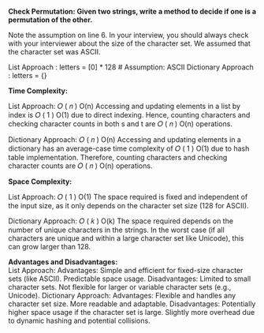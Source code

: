 **Check Permutation: Given two strings, write a method to decide if one is a permutation of the other.** 

Note the assumption on line 6. In your interview, you should always check with your interviewer about the 
size of the character set. We assumed that the character set was ASCII.

List Approach : letters = [0] * 128  # Assumption: ASCII
Dictionary Approach : letters = {}

**Time Complexity:**

  List Approach: 𝑂 ( 𝑛 ) O(n) Accessing and updating elements in a list by index is 𝑂 ( 1 ) O(1) due to direct indexing. Hence, counting characters and checking 
  character counts in both s and t are 𝑂 ( 𝑛 ) O(n) operations. 
  
  Dictionary Approach: 𝑂 ( 𝑛 ) O(n) Accessing and updating elements in a dictionary has an average-case time complexity of 𝑂 ( 1 ) O(1) due to hash table 
  implementation. Therefore, counting characters and checking character counts are 𝑂 ( 𝑛 ) O(n) operations. 

**Space Complexity:**

  List Approach: 𝑂 ( 1 ) O(1) The space required is fixed and independent of the input size, as it only depends on the character set size (128 for ASCII). 
  
  Dictionary Approach: 𝑂 ( 𝑘 ) O(k) The space required depends on the number of unique characters in the strings. In the worst case (if all characters are unique and 
  within a large character set like Unicode), this can grow larger than 128. 

**Advantages and Disadvantages:**  
  List Approach: 
    Advantages: Simple and efficient for fixed-size character sets (like ASCII). Predictable space usage. 
    Disadvantages: Limited to small character sets. Not flexible for larger or variable character sets (e.g., Unicode). 
  Dictionary Approach: 
    Advantages: Flexible and handles any character set size. More readable and adaptable. 
    Disadvantages: Potentially higher space usage if the character set is large. Slightly more overhead due to dynamic hashing and potential collisions.
